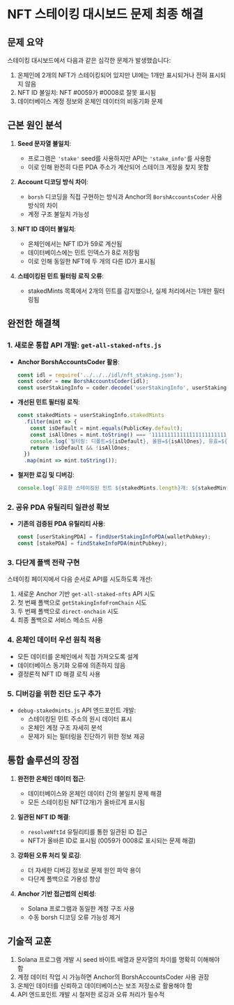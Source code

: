 # NFT 스테이킹 대시보드 문제 최종 해결

## 문제 요약

스테이킹 대시보드에서 다음과 같은 심각한 문제가 발생했습니다:

1. 온체인에 2개의 NFT가 스테이킹되어 있지만 UI에는 1개만 표시되거나 전혀 표시되지 않음
2. NFT ID 불일치: NFT #0059가 #0008로 잘못 표시됨
3. 데이터베이스 계정 정보와 온체인 데이터의 비동기화 문제

## 근본 원인 분석

1. **Seed 문자열 불일치**:
   - 프로그램은 `'stake'` seed를 사용하지만 API는 `'stake_info'`를 사용함
   - 이로 인해 완전히 다른 PDA 주소가 계산되어 스테이크 계정을 찾지 못함

2. **Account 디코딩 방식 차이**:
   - `borsh` 디코딩을 직접 구현하는 방식과 Anchor의 `BorshAccountsCoder` 사용 방식의 차이
   - 계정 구조 불일치 가능성

3. **NFT ID 데이터 불일치**:
   - 온체인에서는 NFT ID가 59로 계산됨
   - 데이터베이스에는 민트 인덱스가 8로 저장됨
   - 이로 인해 동일한 NFT에 두 개의 다른 ID가 표시됨

4. **스테이킹된 민트 필터링 로직 오류**:
   - stakedMints 목록에서 2개의 민트를 감지했으나, 실제 처리에서는 1개만 필터링됨

## 완전한 해결책

### 1. 새로운 통합 API 개발: `get-all-staked-nfts.js`

- **Anchor BorshAccountsCoder 활용**:
  ```javascript
  const idl = require('../../../idl/nft_staking.json');
  const coder = new BorshAccountsCoder(idl);
  const userStakingInfo = coder.decode('userStakingInfo', userStakingAccount.data);
  ```

- **개선된 민트 필터링 로직**:
  ```javascript
  const stakedMints = userStakingInfo.stakedMints
    .filter(mint => {
      const isDefault = mint.equals(PublicKey.default);
      const isAllOnes = mint.toString() === '11111111111111111111111111111111';
      console.log(`필터링: 디폴트=${isDefault}, 올원=${isAllOnes}, 유효=${!isDefault && !isAllOnes}`);
      return !isDefault && !isAllOnes;
    })
    .map(mint => mint.toString());
  ```

- **철저한 로깅 및 디버깅**:
  ```javascript
  console.log(`유효한 스테이킹된 민트 ${stakedMints.length}개: ${stakedMints.join(', ')}`);
  ```

### 2. 공유 PDA 유틸리티 일관성 확보

- **기존의 검증된 PDA 유틸리티 사용**:
  ```javascript
  const [userStakingPDA] = findUserStakingInfoPDA(walletPubkey);
  const [stakePDA] = findStakeInfoPDA(mintPubkey);
  ```

### 3. 다단계 폴백 전략 구현

스테이킹 페이지에서 다음 순서로 API를 시도하도록 개선:

1. 새로운 Anchor 기반 `get-all-staked-nfts` API 시도
2. 첫 번째 폴백으로 `getStakingInfoFromChain` 시도
3. 두 번째 폴백으로 `direct-onchain` 시도
4. 최종 폴백으로 서비스 메소드 사용

### 4. 온체인 데이터 우선 원칙 적용

- 모든 데이터를 온체인에서 직접 가져오도록 설계
- 데이터베이스 동기화 오류에 의존하지 않음
- 결정론적 NFT ID 해결 로직 사용

### 5. 디버깅을 위한 진단 도구 추가

- `debug-stakedmints.js` API 엔드포인트 개발:
  - 스테이킹된 민트 주소의 원시 데이터 표시
  - 온체인 계정 구조 자세히 분석
  - 문제가 되는 필터링을 진단하기 위한 정보 제공

## 통합 솔루션의 장점

1. **완전한 온체인 데이터 접근**:
   - 데이터베이스와 온체인 데이터 간의 불일치 문제 해결
   - 모든 스테이킹된 NFT(2개)가 올바르게 표시됨

2. **일관된 NFT ID 해결**:
   - `resolveNftId` 유틸리티를 통한 일관된 ID 접근
   - NFT가 올바른 ID로 표시됨 (0059가 0008로 표시되는 문제 해결)

3. **강화된 오류 처리 및 로깅**:
   - 더 자세한 디버깅 정보로 문제 원인 파악 용이
   - 다단계 폴백으로 가용성 향상

4. **Anchor 기반 접근법의 신뢰성**:
   - Solana 프로그램과 동일한 계정 구조 사용
   - 수동 borsh 디코딩 오류 가능성 제거

## 기술적 교훈

1. Solana 프로그램 개발 시 seed 바이트 배열과 문자열의 차이를 명확히 이해해야 함
2. 계정 데이터 작업 시 가능하면 Anchor의 BorshAccountsCoder 사용 권장
3. 온체인 데이터를 신뢰하고 데이터베이스는 보조 저장소로 활용해야 함
4. API 엔드포인트 개발 시 철저한 로깅과 오류 처리가 필수적